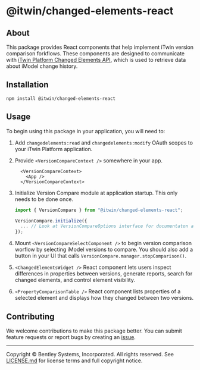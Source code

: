 # @itwin/changed-elements-react

## About

This package provides React components that help implement iTwin version comparison forkflows. These components are designed to communicate with [iTwin Platform Changed Elements API](https://developer.bentley.com/apis/changed-elements/), which is used to retrieve data about iModel change history.

## Installation

```shell
npm install @itwin/changed-elements-react
```

## Usage

To begin using this package in your application, you will need to:

1. Add `changedelements:read` and `changedelements:modify` OAuth scopes to your iTwin Platform application.
2. Provide `<VersionCompareContext />` somewhere in your app.

    ```tsx
      <VersionCompareContext>
        <App />
      </VersionCompareContext>
    ```

3. Initialize Version Compare module at application startup. This only needs to be done once.

    ```ts
    import { VersionCompare } from "@itwin/changed-elements-react";

    VersionCompare.initialize({
      ... // Look at VersionCompareOptions interface for documentaton about the options
    });
    ```

4. Mount `<VersionCompareSelectComponent />` to begin version comparison worflow by selecting iModel versions to compare. You should also add a button in your UI that calls `VersionCompare.manager.stopComparison()`.
5. `<ChangedElementsWidget />` React component lets users inspect differences in properties between versions, generate reports, search for changed elements, and control element visibility.
6. `<PropertyComparisonTable />` React component lists properties of a selected element and displays how they changed between two versions.

## Contributing

We welcome contributions to make this package better. You can submit feature requests or report bugs by creating an [issue](https://github.com/iTwin/changed-elements-react/issues).

---

Copyright © Bentley Systems, Incorporated. All rights reserved. See [LICENSE.md](./LICENSE.md) for license terms and full copyright notice.
